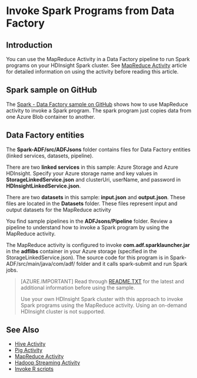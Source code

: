 <properties 
	pageTitle="Invoke Spark programs from Azure Data Factory" 
	description="Learn how to invoke Spark programs from an Azure data factory using the MapReduce Activity." 
	services="data-factory" 
	documentationCenter="" 
	authors="spelluru" 
	manager="jhubbard" 
	editor="monicar"/>

<tags 
	ms.service="data-factory" 
	ms.workload="data-services" 
	ms.tgt_pltfrm="na" 
	ms.devlang="na" 
	ms.topic="article" 
	ms.date="08/25/2016" 
	ms.author="spelluru"/>

# Invoke Spark Programs from Data Factory
## Introduction
You can use the MapReduce Activity in a Data Factory pipeline to run Spark programs on your HDInsight Spark cluster. See [MapReduce Activity](data-factory-map-reduce.md) article for detailed information on using the activity before reading this article. 

## Spark sample on GitHub
The [Spark - Data Factory sample on GitHub](https://github.com/Azure/Azure-DataFactory/tree/master/Samples/Spark) shows how to use MapReduce activity to invoke a Spark program. The spark program just copies data from one Azure Blob container to another. 

## Data Factory entities
The **Spark-ADF/src/ADFJsons** folder contains files for Data Factory entities (linked services, datasets, pipeline).  

There are two **linked services** in this sample: Azure Storage and Azure HDInsight. Specify your Azure storage name and key values in **StorageLinkedService.json** and clusterUri, userName, and password in **HDInsightLinkedService.json**.

There are two **datasets** in this sample: **input.json** and **output.json**. These files are located in the **Datasets** folder.  These files represent input and output datasets for the MapReduce activity

You find sample pipelines in the **ADFJsons/Pipeline** folder. Review a pipeline to understand how to invoke a Spark program by using the MapReduce activity. 

The MapReduce activity is configured to invoke **com.adf.sparklauncher.jar** in the **adflibs** container in your Azure storage (specified in the StorageLinkedService.json). The source code for this program is in Spark-ADF/src/main/java/com/adf/ folder and it calls spark-submit and run Spark jobs. 

> [AZURE.IMPORTANT] 
> Read through [README.TXT](https://github.com/Azure/Azure-DataFactory/blob/master/Samples/Spark/README.txt) for the latest and additional information before using the sample. 
>  
> Use your own HDInsight Spark cluster with this approach to invoke Spark programs using the MapReduce activity. Using an on-demand HDInsight cluster is not supported.   


## See Also
- [Hive Activity](data-factory-hive-activity.md)
- [Pig Activity](data-factory-pig-activity.md)
- [MapReduce Activity](data-factory-map-reduce.md)
- [Hadoop Streaming Activity](data-factory-hadoop-streaming-activity.md)
- [Invoke R scripts](https://github.com/Azure/Azure-DataFactory/tree/master/Samples/RunRScriptUsingADFSample)
